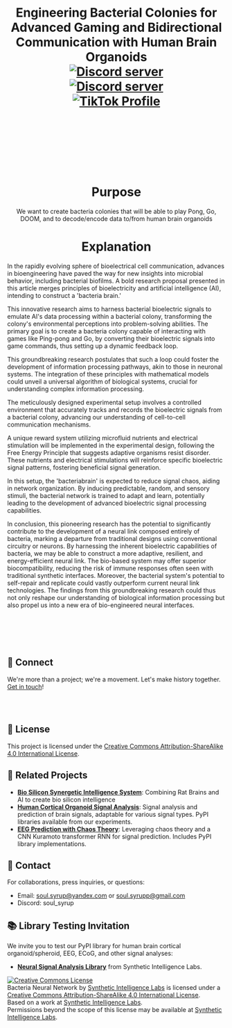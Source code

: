 <h1 align="center">Engineering Bacterial Colonies for Advanced Gaming and Bidirectional Communication with Human Brain Organoids

<div align="center">
  <a href="https://discord.gg/mJECK72VhD">
    <img src="https://img.shields.io/static/v1?label=Unlimited%20Research%20Cooperative&message=Join%20Now&color=7289DA&logo=discord&style=for-the-badge" alt="Discord server">
  </a>
</div>
<div align="center">
  <a href="https://discord.gg/HBHGvDxDmt">
    <img src="https://img.shields.io/static/v1?label=Metaverse%20Crowdsource&message=450%20Members&color=7289DA&logo=discord&style=for-the-badge" alt="Discord server">
  </a>
</div>

<div align="center">
  <a href="https://www.tiktok.com/@metaversecrowdsourcebr">
    <img src="https://img.shields.io/badge/TikTok-%40metaversecrowdsourcebr-ff0080?style=for-the-badge&logo=tiktok&logoColor=white&labelColor=000000" alt="TikTok Profile">
  </a>
</div>

<br>
<br>


<br>
<br>
<h1 align="center">Purpose</h1>

<p align="center">We want to create bacteria colonies that will be able to play Pong, Go, DOOM, and to decode/encode data to/from human brain organoids</p>

<h1 align="center">Explanation</h1>


In the rapidly evolving sphere of bioelectrical cell communication, advances in bioengineering have paved the way for new insights into microbial behavior, including bacterial biofilms. A bold research proposal presented in this article merges principles of bioelectricity and artificial intelligence (AI), intending to construct a 'bacteria brain.'

This innovative research aims to harness bacterial bioelectric signals to emulate AI's data processing within a bacterial colony, transforming the colony's environmental perceptions into problem-solving abilities. The primary goal is to create a bacteria colony capable of interacting with games like Ping-pong and Go, by converting their bioelectric signals into game commands, thus setting up a dynamic feedback loop.

This groundbreaking research postulates that such a loop could foster the development of information processing pathways, akin to those in neuronal systems. The integration of these principles with mathematical models could unveil a universal algorithm of biological systems, crucial for understanding complex information processing.

The meticulously designed experimental setup involves a controlled environment that accurately tracks and records the bioelectric signals from a bacterial colony, advancing our understanding of cell-to-cell communication mechanisms.

A unique reward system utilizing microfluid nutrients and electrical stimulation will be implemented in the experimental design, following the Free Energy Principle that suggests adaptive organisms resist disorder. These nutrients and electrical stimulations will reinforce specific bioelectric signal patterns, fostering beneficial signal generation.

In this setup, the 'bacteriabrain' is expected to reduce signal chaos, aiding in network organization. By inducing predictable, random, and sensory stimuli, the bacterial network is trained to adapt and learn, potentially leading to the development of advanced bioelectric signal processing capabilities.

In conclusion, this pioneering research has the potential to significantly contribute to the development of a neural link composed entirely of bacteria, marking a departure from traditional designs using conventional circuitry or neurons. By harnessing the inherent bioelectric capabilities of bacteria, we may be able to construct a more adaptive, resilient, and energy-efficient neural link. The bio-based system may offer superior biocompatibility, reducing the risk of immune responses often seen with traditional synthetic interfaces. Moreover, the bacterial system's potential to self-repair and replicate could vastly outperform current neural link technologies. The findings from this groundbreaking research could thus not only reshape our understanding of biological information processing but also propel us into a new era of bio-engineered neural interfaces.


<br>
<br>
<br>
<br>



## 🤝 Connect
We're more than a project; we're a movement. Let's make history together. [Get in touch](https://github.com/Synthetic-Intelligence-Labs)!

<br>
<br>

## 📄 License
This project is licensed under the [Creative Commons Attribution-ShareAlike 4.0 International License](http://creativecommons.org/licenses/by-sa/4.0/).

## 🧬 Related Projects
- [**Bio Silicon Synergetic Intelligence System**](https://github.com/Unlimited-Research-Cooperative/Bio-Silicon-Synergetic-Intelligence-System): Combining Rat Brains and AI to create bio silicon intelligence
- [**Human Cortical Organoid Signal Analysis**](https://github.com/Unlimited-Research-Cooperative/human-cortical-organoid-signal-analysis): Signal analysis and prediction of brain signals, adaptable for various signal types. PyPI libraries available from our experiments.
- [**EEG Prediction with Chaos Theory**](https://github.com/Metaverse-Crowdsource/EEG-tES-Chaos-Neural-Net): Leveraging chaos theory and a CNN Kuramoto transformer RNN for signal prediction. Includes PyPI library implementations.

## 📩 Contact
For collaborations, press inquiries, or questions:
- Email: [soul.syrup@yandex.com](mailto:soul.syrup@yandex.com) or [soul.syrupp@gmail.com](mailto:soul.syrupp@gmail.com)
- Discord: soul_syrup


## 📚 Library Testing Invitation
We invite you to test our PyPI library for human brain cortical organoid/spheroid, EEG, ECoG, and other signal analyses:
- [**Neural Signal Analysis Library**](https://pypi.org/project/neural-signal-analysis/0.2.8/) from Synthetic Intelligence Labs.

<a rel="license" href="http://creativecommons.org/licenses/by-sa/4.0/"><img alt="Creative Commons License" style="border-width:0" src="https://i.creativecommons.org/l/by-sa/4.0/88x31.png" /></a><br /><span xmlns:dct="http://purl.org/dc/terms/" property="dct:title">Bacteria Neural Network</span> by <a xmlns:cc="http://creativecommons.org/ns#" href="https://github.com/Synthetic-Intelligence-Labs" property="cc:attributionName" rel="cc:attributionURL">Synthetic Intelligence Labs</a> is licensed under a <a rel="license" href="http://creativecommons.org/licenses/by-sa/4.0/">Creative Commons Attribution-ShareAlike 4.0 International License</a>.<br />Based on a work at <a xmlns:dct="http://purl.org/dc/terms/" href="https://github.com/Synthetic-Intelligence-Labs" rel="dct:source">Synthetic Intelligence Labs</a>.<br />Permissions beyond the scope of this license may be available at <a xmlns:cc="http://creativecommons.org/ns#" href="https://github.com/Synthetic-Intelligence-Labs" rel="cc:morePermissions">Synthetic Intelligence Labs</a>.

